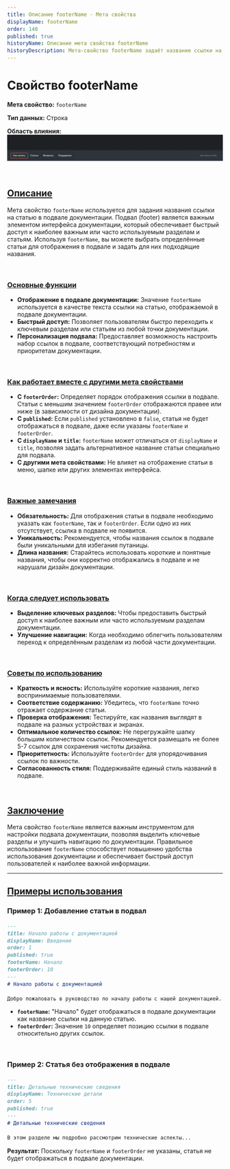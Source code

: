 ```yaml
---
title: Описание footerName - Мета свойства
displayName: footerName
order: 140
published: true
historyName: Описание мета свойства footerName
historyDescription: Мета-свойство footerName задаёт название ссылки на статью, отображаемой в подвале документации для быстрого доступа к важным разделам.
---
```


# Свойство footerName

**Мета свойство:** `footerName`

**Тип данных:** Строка

**Область влияния:**
![Влияние cвойства](https://raw.githubusercontent.com/SolarSpaceTech/product-documentation-content/refs/heads/main/ru/documentation/markdown/images/footer-name.png)

<br/>

## [Описание](description)

Мета свойство `footerName` используется для задания названия ссылки на статью в подвале документации. Подвал (footer) является важным элементом
интерфейса документации, который обеспечивает быстрый доступ к наиболее важным или часто используемым разделам и статьям.
Используя `footerName`, вы можете выбрать определённые статьи для отображения в подвале и задать для них подходящие названия.

<br/>

### [Основные функции](basic-functions)

- **Отображение в подвале документации:** Значение `footerName` используется в качестве текста ссылки на статью, отображаемой в подвале документации.
- **Быстрый доступ:** Позволяет пользователям быстро переходить к ключевым разделам или статьям из любой точки документации.
- **Персонализация подвала:** Предоставляет возможность настроить набор ссылок в подвале, соответствующий потребностям и приоритетам документации.

<br/>

### [Как работает вместе с другими мета свойствами](with-other-properties)

- **С `footerOrder`:** Определяет порядок отображения ссылки в подвале. Статьи с меньшим значением `footerOrder` отображаются правее
или ниже (в зависимости от дизайна документации).
- **С `published`:** Если `published` установлено в `false`, статья не будет отображаться в подвале, даже если указаны `footerName` и `footerOrder`.
- **С `displayName` и `title`:** `footerName` может отличаться от `displayName` и `title`, позволяя задать альтернативное название статьи специально для подвала.
- **С другими мета свойствами:** Не влияет на отображение статьи в меню, шапке или других элементах интерфейса.

<br/>

### [Важные замечания](notes)

- **Обязательность:** Для отображения статьи в подвале необходимо указать как `footerName`, так и `footerOrder`. Если одно из них отсутствует, ссылка в подвале не появится.
- **Уникальность:** Рекомендуется, чтобы названия ссылок в подвале были уникальными для избегания путаницы.
- **Длина названия:** Старайтесь использовать короткие и понятные названия, чтобы они корректно отображались в подвале и не нарушали дизайн документации.

<br/>

### [Когда следует использовать](when-to-use)

- **Выделение ключевых разделов:** Чтобы предоставить быстрый доступ к наиболее важным или часто используемым разделам документации.
- **Улучшение навигации:** Когда необходимо облегчить пользователям переход к определённым разделам из любой части документации.

<br/>

### [Советы по использованию](advice)

- **Краткость и ясность:** Используйте короткие названия, легко воспринимаемые пользователями.
- **Соответствие содержанию:** Убедитесь, что `footerName` точно отражает содержание статьи.
- **Проверка отображения:** Тестируйте, как названия выглядят в подвале на разных устройствах и экранах.
- **Оптимальное количество ссылок:** Не перегружайте шапку большим количеством ссылок. Рекомендуется размещать не более 5-7 ссылок для сохранения чистоты дизайна.
- **Приоритетность:** Используйте `footerOrder` для упорядочивания ссылок по важности.
- **Согласованность стиля:** Поддерживайте единый стиль названий в подвале.

<br/>

## [Заключение](conclusion)

Мета свойство `footerName` является важным инструментом для настройки подвала документации, позволяя выделить ключевые разделы и улучшить навигацию
по документации. Правильное использование `footerName` способствует повышению удобства использования документации и обеспечивает быстрый доступ
пользователей к наиболее важной информации.

---

## [Примеры использования](examples)

### Пример 1: Добавление статьи в подвал

```md
---
title: Начало работы с документацией
displayName: Введение
order: 1
published: true
footerName: Начало
footerOrder: 10
---
# Начало работы с документацией

Добро пожаловать в руководство по началу работы с нашей документацией...
```

- **`footerName`:** "Начало" будет отображаться в подвале документации как название ссылки на данную статью.
- **`footerOrder`:** Значение `10` определяет позицию ссылки в подвале относительно других ссылок.

<br/>

### Пример 2: Статья без отображения в подвале

```md
---
title: Детальные технические сведения
displayName: Технические детали
order: 5
published: true
---
# Детальные технические сведения

В этом разделе мы подробно рассмотрим технические аспекты...
```

**Результат:** Поскольку `footerName` и `footerOrder` не указаны, статья не будет отображаться в подвале документации.
